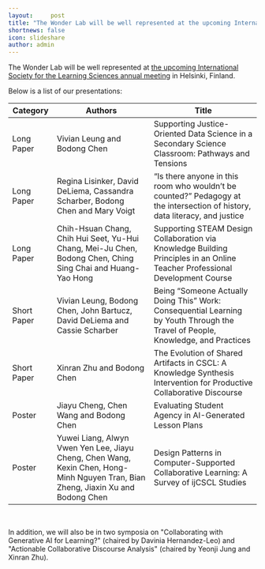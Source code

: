 ```yaml
---
layout:     post
title: "The Wonder Lab will be well represented at the upcoming International Society for the Learning Sciences annual meeting."
shortnews: false
icon: slideshare
author: admin
---
```


The Wonder Lab will be well represented at [the upcoming International Society for the Learning Sciences annual meeting](https://2025.isls.org/) in Helsinki, Finland. 

Below is a list of our presentations:

| Category           | Authors                                                                                                                                                                                                                                    | Title                                                                                                                              |
|--------------------|--------------------------------------------------------------------------------------------------------------------------------------------------------------------------------------------------------------------------------------------|------------------------------------------------------------------------------------------------------------------------------------|
| Long Paper         | Vivian Leung and Bodong Chen                                                                                                                                                               | Supporting Justice-Oriented Data Science in a Secondary   Science Classroom: Pathways and Tensions                                 |
| Long Paper         | Regina Lisinker, David   DeLiema, Cassandra Scharber, Bodong Chen and Mary Voigt                                                                                                                                                           | “Is there anyone in this room who wouldn’t be counted?”   Pedagogy at the intersection of history, data literacy, and justice      |
| Long Paper         | Chih-Hsuan Chang, Chih Hui   Seet, Yu-Hui Chang, Mei-Ju Chen, Bodong Chen, Ching Sing Chai and Huang-Yao   Hong                                                                                                                            | Supporting STEAM Design Collaboration via Knowledge Building   Principles in an Online Teacher Professional Development Course     |
| Short Paper        | Vivian Leung, Bodong Chen,   John Bartucz, David DeLiema and Cassie Scharber                                                                                                                                                                                                               | Being “Someone Actually Doing This” Work: Consequential   Learning by Youth Through the Travel of People, Knowledge, and Practices |
| Short Paper        | Xinran Zhu and Bodong Chen                                                                                                                                                                                                                 | The Evolution of Shared Artifacts in CSCL: A Knowledge   Synthesis Intervention for Productive Collaborative Discourse             |
| Poster             | Jiayu Cheng, Chen Wang and   Bodong Chen                                                                                                                                                                                                   | Evaluating Student Agency in AI-Generated Lesson Plans                                                                             |
| Poster             | Yuwei Liang, Alwyn Vwen Yen   Lee, Jiayu Cheng, Chen Wang, Kexin Chen, Hong-Minh Nguyen Tran, Bian Zheng,   Jiaxin Xu and Bodong Chen                                                                                                      | Design Patterns in Computer-Supported Collaborative Learning:   A Survey of ijCSCL Studies                                         |

<br>

In addition, we will also be in two symposia on "Collaborating with Generative AI for Learning?" (chaired by Davinia Hernandez-Leo) and "Actionable Collaborative Discourse Analysis" (chaired by Yeonji Jung and Xinran Zhu).
